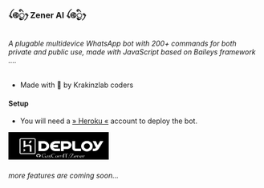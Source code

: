 ### ꪶ࿋྄ིᤢꫂ Zener AI ꪶ࿋྄ིᤢꫂ⁩
###### A plugable multidevice WhatsApp bot with 200+ commands for both private and public use, made with JavaScript based on Baileys framework ....

 - Made with 💖 by Krakinzlab coders


#### Setup

- You will need a [» Heroku «](id.heroku.com) account to deploy the bot.

<a href="https://hermit-web.herokuapp.com/deployment"><img src="/media/Zener.jpg" alt="Deploy To Heroku" width="200" height="55" border="0"></a>

###### more features are coming soon...






